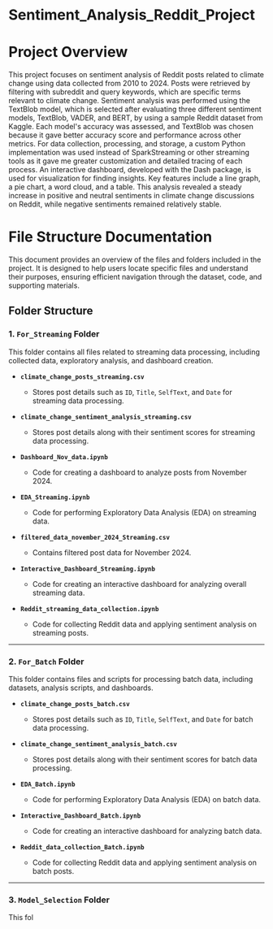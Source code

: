 # Sentiment_Analysis_Reddit_Project

# Project Overview
This project focuses on sentiment analysis of Reddit posts related to climate change using data
collected from 2010 to 2024. Posts were retrieved by filtering with subreddit and query
keywords, which are specific terms relevant to climate change. Sentiment analysis was
performed using the TextBlob model, which is selected after evaluating three different sentiment
models, TextBlob, VADER, and BERT, by using a sample Reddit dataset from Kaggle. Each
model's accuracy was assessed, and TextBlob was chosen because it gave better accuracy score
and performance across other metrics. For data collection, processing, and storage, a custom
Python implementation was used instead of SparkStreaming or other streaming tools as it gave
me greater customization and detailed tracing of each process. An interactive dashboard,
developed with the Dash package, is used for visualization for finding insights. Key features
include a line graph, a pie chart, a word cloud, and a table. This analysis revealed a steady
increase in positive and neutral sentiments in climate change discussions on Reddit, while
negative sentiments remained relatively stable.

# File Structure Documentation

This document provides an overview of the files and folders included in the project. It is designed to help users locate specific files and understand their purposes, ensuring efficient navigation through the dataset, code, and supporting materials.

## Folder Structure

### 1. `For_Streaming` Folder
This folder contains all files related to streaming data processing, including collected data, exploratory analysis, and dashboard creation.

- **`climate_change_posts_streaming.csv`**
  - Stores post details such as `ID`, `Title`, `SelfText`, and `Date` for streaming data processing.

- **`climate_change_sentiment_analysis_streaming.csv`**
  - Stores post details along with their sentiment scores for streaming data processing.

- **`Dashboard_Nov_data.ipynb`**
  - Code for creating a dashboard to analyze posts from November 2024.

- **`EDA_Streaming.ipynb`**
  - Code for performing Exploratory Data Analysis (EDA) on streaming data.

- **`filtered_data_november_2024_Streaming.csv`**
  - Contains filtered post data for November 2024.

- **`Interactive_Dashboard_Streaming.ipynb`**
  - Code for creating an interactive dashboard for analyzing overall streaming data.

- **`Reddit_streaming_data_collection.ipynb`**
  - Code for collecting Reddit data and applying sentiment analysis on streaming posts.

---

### 2. `For_Batch` Folder
This folder contains files and scripts for processing batch data, including datasets, analysis scripts, and dashboards.

- **`climate_change_posts_batch.csv`**
  - Stores post details such as `ID`, `Title`, `SelfText`, and `Date` for batch data processing.

- **`climate_change_sentiment_analysis_batch.csv`**
  - Stores post details along with their sentiment scores for batch data processing.

- **`EDA_Batch.ipynb`**
  - Code for performing Exploratory Data Analysis (EDA) on batch data.

- **`Interactive_Dashboard_Batch.ipynb`**
  - Code for creating an interactive dashboard for analyzing batch data.

- **`Reddit_data_collection_Batch.ipynb`**
  - Code for collecting Reddit data and applying sentiment analysis on batch posts.

---

### 3. `Model_Selection` Folder
This fol

